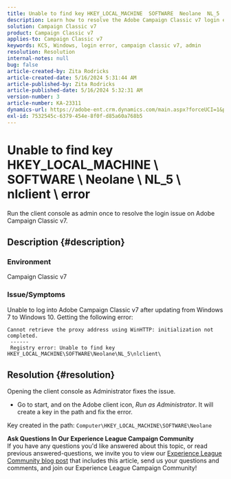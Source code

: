 ```yaml
---
title: Unable to find key HKEY_LOCAL_MACHINE  SOFTWARE  Neolane  NL_5  nlclient  error
description: Learn how to resolve the Adobe Campaign Classic v7 login error after updating from Windows 7 to Windows 10.
solution: Campaign Classic v7
product: Campaign Classic v7
applies-to: Campaign Classic v7
keywords: KCS, Windows, login error, campaign classic v7, admin
resolution: Resolution
internal-notes: null
bug: false
article-created-by: Zita Rodricks
article-created-date: 5/16/2024 5:31:44 AM
article-published-by: Zita Rodricks
article-published-date: 5/16/2024 5:32:31 AM
version-number: 3
article-number: KA-23311
dynamics-url: https://adobe-ent.crm.dynamics.com/main.aspx?forceUCI=1&pagetype=entityrecord&etn=knowledgearticle&id=4e6f8390-4513-ef11-9f89-6045bd0298d4
exl-id: 7532545c-6379-454e-8f0f-d85a60a768b5
---
```

# Unable to find key HKEY_LOCAL_MACHINE \ SOFTWARE \ Neolane \ NL_5 \ nlclient \ error


Run the client console as admin once to resolve the login issue on Adobe Campaign Classic v7.

## Description {#description}


### Environment

Campaign Classic v7



### Issue/Symptoms

Unable to log into Adobe Campaign Classic v7 after updating from Windows 7 to Windows 10. Getting the following error:


```
Cannot retrieve the proxy address using WinHTTP: initialization not completed.
 ------
 Registry error: Unable to find key HKEY_LOCAL_MACHINE\SOFTWARE\Neolane\NL_5\nlclient\
```



## Resolution {#resolution}


Opening the client console as Administrator fixes the issue.

- Go to start, and on the Adobe client icon, *Run as Administrator*. It will create a key in the path and fix the error.


Key created in the path: `Computer\HKEY_LOCAL_MACHINE\SOFTWARE\Neolane`


<b>Ask Questions In Our Experience League Campaign Community</b><br>If you have any questions you'd like answered about this topic, or read previous answered-questions, we invite you to view our [Experience League Community blog post](https://experienceleaguecommunities.adobe.com/t5/adobe-campaign-classic-blogs/introducing-top-kcs-articles-curated-for-your-troubleshooting/bc-p/672426#M132 "Follow link") that includes this article, send us your questions and comments, and join our Experience League Campaign Community!
